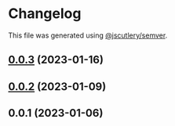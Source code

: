 # Changelog

This file was generated using [@jscutlery/semver](https://github.com/jscutlery/semver).

## [0.0.3](https://github.com/ntrehout/nrwl-coding-assignment/compare/charts-server-0.0.2...charts-server-0.0.3) (2023-01-16)



## [0.0.2](https://github.com/ntrehout/nrwl-coding-assignment/compare/charts-server-0.0.1...charts-server-0.0.2) (2023-01-09)



## 0.0.1 (2023-01-06)
